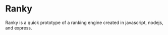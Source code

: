 # Ranky

Ranky is a quick prototype of a ranking engine created in javascript, nodejs, and express.


